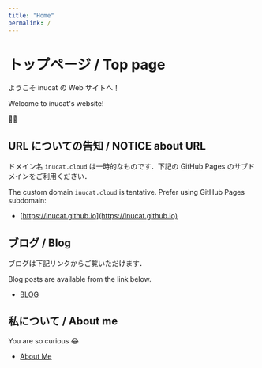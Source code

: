 ```yaml
---
title: "Home"
permalink: /
---
```


# トップページ / Top page

ようこそ inucat の Web サイトへ！

Welcome to inucat's website!

🐶😺

## URL についての告知 / NOTICE about URL

ドメイン名 `inucat.cloud` は一時的なものです．下記の GitHub Pages のサブドメインをご利用ください．

The custom domain `inucat.cloud` is tentative. Prefer using GitHub Pages subdomain:

- [https://inucat.github.io](https://inucat.github.io)

## ブログ / Blog

ブログは下記リンクからご覧いただけます．

Blog posts are available from the link below.

- [BLOG](/posts)

## 私について / About me

You are so curious 😂

- [About Me](/about)
